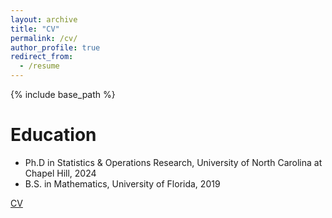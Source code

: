 ```yaml
---
layout: archive
title: "CV"
permalink: /cv/
author_profile: true
redirect_from:
  - /resume
---
```


{% include base_path %}

Education
======
* Ph.D in Statistics & Operations Research, University of North Carolina at Chapel Hill, 2024
* B.S. in Mathematics, University of Florida, 2019

[CV](/files/CV031025.pdf)
